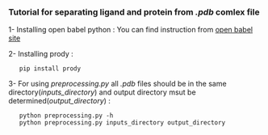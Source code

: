 ### Tutorial for separating ligand and protein from *.pdb* comlex file
   
   1- Installing open babel python :
      You can find instruction from [open babel site](https://open-babel.readthedocs.io/en/latest/UseTheLibrary/PythonInstall.html)
   
   2- Installing prody :
   ```
      pip install prody
   ```
   3- For using *preprocessing.py* all *.pdb* files should be in the same directory(*inputs_directory*) and
      output directory msut be determined(*output_directory*) :
   ```
      python preprocessing.py -h
	  python preprocessing.py inputs_directory output_directory
   ```